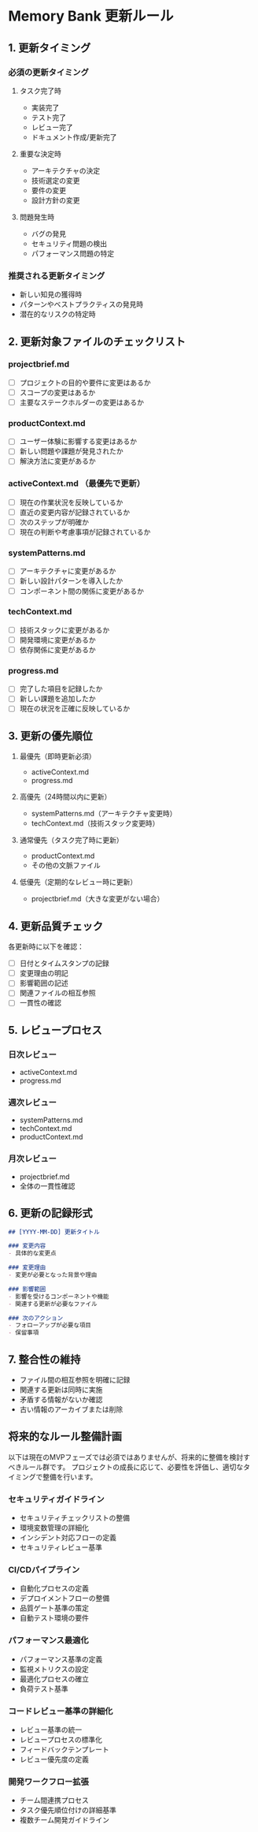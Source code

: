 # Memory Bank 更新ルール

## 1. 更新タイミング

### 必須の更新タイミング
1. タスク完了時
   - 実装完了
   - テスト完了
   - レビュー完了
   - ドキュメント作成/更新完了

2. 重要な決定時
   - アーキテクチャの決定
   - 技術選定の変更
   - 要件の変更
   - 設計方針の変更

3. 問題発生時
   - バグの発見
   - セキュリティ問題の検出
   - パフォーマンス問題の特定

### 推奨される更新タイミング
- 新しい知見の獲得時
- パターンやベストプラクティスの発見時
- 潜在的なリスクの特定時

## 2. 更新対象ファイルのチェックリスト

### projectbrief.md
- [ ] プロジェクトの目的や要件に変更はあるか
- [ ] スコープの変更はあるか
- [ ] 主要なステークホルダーの変更はあるか

### productContext.md
- [ ] ユーザー体験に影響する変更はあるか
- [ ] 新しい問題や課題が発見されたか
- [ ] 解決方法に変更があるか

### activeContext.md （最優先で更新）
- [ ] 現在の作業状況を反映しているか
- [ ] 直近の変更内容が記録されているか
- [ ] 次のステップが明確か
- [ ] 現在の判断や考慮事項が記録されているか

### systemPatterns.md
- [ ] アーキテクチャに変更があるか
- [ ] 新しい設計パターンを導入したか
- [ ] コンポーネント間の関係に変更があるか

### techContext.md
- [ ] 技術スタックに変更があるか
- [ ] 開発環境に変更があるか
- [ ] 依存関係に変更があるか

### progress.md
- [ ] 完了した項目を記録したか
- [ ] 新しい課題を追加したか
- [ ] 現在の状況を正確に反映しているか

## 3. 更新の優先順位

1. 最優先（即時更新必須）
   - activeContext.md
   - progress.md

2. 高優先（24時間以内に更新）
   - systemPatterns.md（アーキテクチャ変更時）
   - techContext.md（技術スタック変更時）

3. 通常優先（タスク完了時に更新）
   - productContext.md
   - その他の文脈ファイル

4. 低優先（定期的なレビュー時に更新）
   - projectbrief.md（大きな変更がない場合）

## 4. 更新品質チェック

各更新時に以下を確認：
- [ ] 日付とタイムスタンプの記録
- [ ] 変更理由の明記
- [ ] 影響範囲の記述
- [ ] 関連ファイルの相互参照
- [ ] 一貫性の確認

## 5. レビュープロセス

### 日次レビュー
- activeContext.md
- progress.md

### 週次レビュー
- systemPatterns.md
- techContext.md
- productContext.md

### 月次レビュー
- projectbrief.md
- 全体の一貫性確認

## 6. 更新の記録形式

```markdown
## [YYYY-MM-DD] 更新タイトル

### 変更内容
- 具体的な変更点

### 変更理由
- 変更が必要となった背景や理由

### 影響範囲
- 影響を受けるコンポーネントや機能
- 関連する更新が必要なファイル

### 次のアクション
- フォローアップが必要な項目
- 保留事項
```

## 7. 整合性の維持

- ファイル間の相互参照を明確に記録
- 関連する更新は同時に実施
- 矛盾する情報がないか確認
- 古い情報のアーカイブまたは削除 

## 将来的なルール整備計画

以下は現在のMVPフェーズでは必須ではありませんが、将来的に整備を検討すべきルール群です。
プロジェクトの成長に応じて、必要性を評価し、適切なタイミングで整備を行います。

### セキュリティガイドライン
- セキュリティチェックリストの整備
- 環境変数管理の詳細化
- インシデント対応フローの定義
- セキュリティレビュー基準

### CI/CDパイプライン
- 自動化プロセスの定義
- デプロイメントフローの整備
- 品質ゲート基準の策定
- 自動テスト環境の要件

### パフォーマンス最適化
- パフォーマンス基準の定義
- 監視メトリクスの設定
- 最適化プロセスの確立
- 負荷テスト基準

### コードレビュー基準の詳細化
- レビュー基準の統一
- レビュープロセスの標準化
- フィードバックテンプレート
- レビュー優先度の定義

### 開発ワークフロー拡張
- チーム間連携プロセス
- タスク優先順位付けの詳細基準
- 複数チーム開発ガイドライン 
